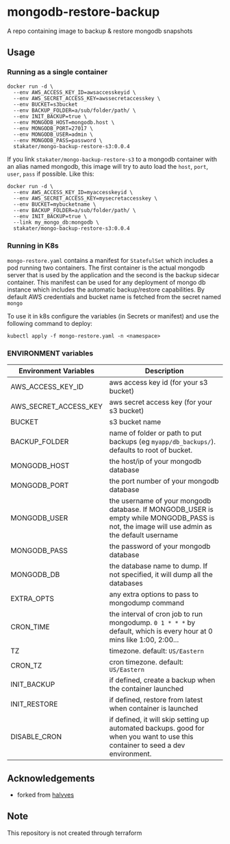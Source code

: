 # mongodb-restore-backup
A repo containing image to backup &amp; restore mongodb snapshots

## Usage
### Running as a single container
```
docker run -d \
  --env AWS_ACCESS_KEY_ID=awsaccesskeyid \
  --env AWS_SECRET_ACCESS_KEY=awssecretaccesskey \
  --env BUCKET=s3bucket
  --env BACKUP_FOLDER=a/sub/folder/path/ \
  --env INIT_BACKUP=true \
  --env MONGODB_HOST=mongodb.host \
  --env MONGODB_PORT=27017 \
  --env MONGODB_USER=admin \
  --env MONGODB_PASS=password \
  stakater/mongo-backup-restore-s3:0.0.4
```

If you link `stakater/mongo-backup-restore-s3` to a mongodb container with an alias named mongodb, this image will try to auto load the `host`, `port`, `user`, `pass` if possible. Like this:

```
docker run -d \
  --env AWS_ACCESS_KEY_ID=myaccesskeyid \
  --env AWS_SECRET_ACCESS_KEY=mysecretaccesskey \
  --env BUCKET=mybucketname \
  --env BACKUP_FOLDER=a/sub/folder/path/ \
  --env INIT_BACKUP=true \
  --link my_mongo_db:mongodb \
  stakater/mongo-backup-restore-s3:0.0.4
```
### Running in K8s

`mongo-restore.yaml` contains a manifest for `StatefulSet` which includes a pod running two containers. The first container is the actual mongodb server that is used by the application and the second is the backup sidecar container. This manifest can be used for any deployment of mongo db instance which includes the automatic backup/restore capabilities. By default AWS credentials and bucket name is fetched from the secret named `mongo`

To use it in k8s configure the variables (in Secrets or manifest) and use the following command to deploy:

`kubectl apply -f mongo-restore.yaml -n <namespace>` 

### ENVIRONMENT variables

| Environment Variables | Description |
|---|---|
| AWS_ACCESS_KEY_ID | aws access key id (for your s3 bucket) |
| AWS_SECRET_ACCESS_KEY | aws secret access key (for your s3 bucket) |
| BUCKET | s3 bucket name |
| BACKUP_FOLDER | name of folder or path to put backups (eg `myapp/db_backups/`). defaults to root of bucket. |
| MONGODB_HOST | the host/ip of your mongodb database |
| MONGODB_PORT | the port number of your mongodb database |
| MONGODB_USER | the username of your mongodb database. If MONGODB_USER is empty while MONGODB_PASS is not, the image will use admin as the default username |
| MONGODB_PASS | the password of your mongodb database |
| MONGODB_DB | the database name to dump. If not specified, it will dump all the databases |
| EXTRA_OPTS | any extra options to pass to mongodump command |
| CRON_TIME | the interval of cron job to run mongodump. `0 1 * * *` by default, which is every hour at 0 mins like 1:00, 2:00... |
| TZ | timezone. default: `US/Eastern` |
| CRON_TZ | cron timezone. default: `US/Eastern` |
| INIT_BACKUP | if defined, create a backup when the container launched |
| INIT_RESTORE | if defined, restore from latest when container is launched |
| DISABLE_CRON | if defined, it will skip setting up automated backups. good for when you want to use this container to seed a dev environment. |

## Acknowledgements

* forked from [halvves](https://github.com/halvves/mongodb-backup-s3)

## Note

This repository is not created through terraform
